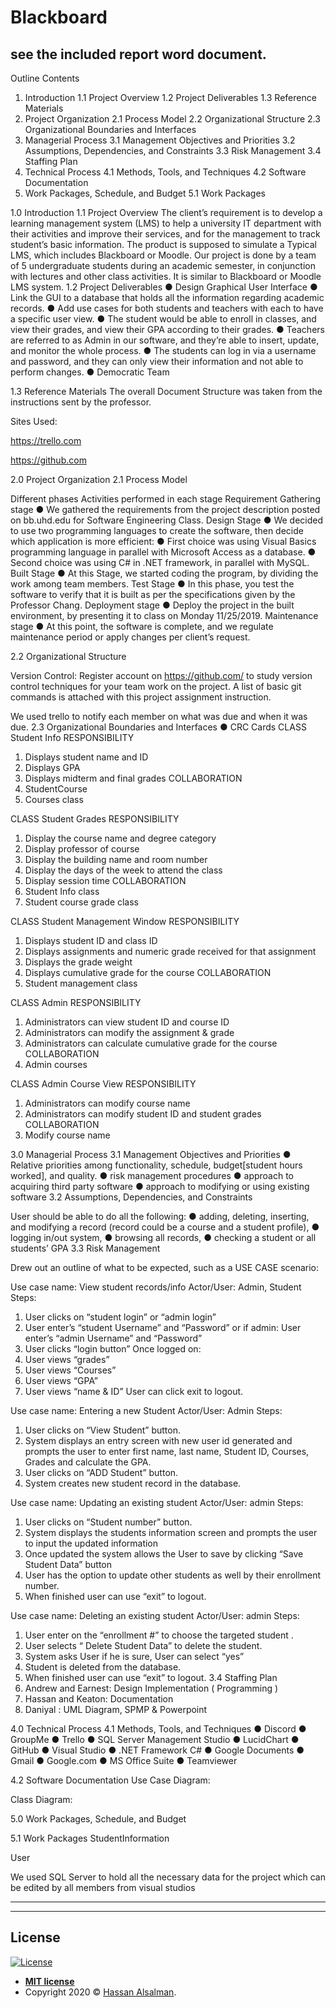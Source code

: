 # Blackboard

see the included report word document.
--

Outline
Contents
1. Introduction
1.1 Project Overview
1.2 Project Deliverables
1.3 Reference Materials
2. Project Organization
2.1 Process Model
2.2 Organizational Structure
2.3 Organizational Boundaries and Interfaces
3. Managerial Process
3.1 Management Objectives and Priorities
3.2 Assumptions, Dependencies, and Constraints
3.3 Risk Management
3.4 Staffing Plan
4. Technical Process
4.1 Methods, Tools, and Techniques
4.2 Software Documentation
5. Work Packages, Schedule, and Budget
5.1 Work Packages













1.0 Introduction
1.1 Project Overview
The client’s requirement is to develop a learning management system (LMS) to help a university IT department with their activities and improve their services, and for the management to track student’s basic information.
The product is supposed to simulate a Typical LMS, which includes Blackboard or Moodle. Our project is done by a team of 5 undergraduate students during an academic semester, in conjunction with lectures and other class activities. It is similar to Blackboard or Moodle LMS system.
1.2 Project Deliverables
●	Design Graphical User Interface
●	Link the GUI to a database that holds all the information regarding academic records.
●	Add use cases for both students and teachers with each to have a specific user view.
●	The student would be able to enroll in classes, and view their grades, and view their GPA according to their grades.
●	Teachers are referred to as Admin in our software, and they’re able to insert, update, and monitor the whole process.
●	The students can log in via a username and password, and they can only view their information and not able to perform changes.
●	Democratic Team

1.3 Reference Materials
The overall Document Structure was taken from the instructions sent by the professor.

Sites Used:

https://trello.com

https://github.com

2.0 Project Organization
2.1 Process Model

 


Different phases	Activities performed in each stage
Requirement Gathering stage	●	We gathered the requirements from the project description posted on bb.uhd.edu for Software Engineering Class.
Design Stage	●	We decided to use two programming languages to create the software, then decide which application is more efficient:
●	First choice was using Visual Basics programming language in parallel with Microsoft Access as a database.
●	Second choice was using C# in .NET framework, in parallel with MySQL.
Built Stage	●	At this Stage, we started coding the program, by dividing the work among team members.
Test Stage	●	In this phase, you test the software to verify that it is built as per the specifications given by the Professor Chang.
Deployment stage	●	Deploy the project in the built environment, by presenting it to class on Monday 11/25/2019.
Maintenance stage	●	At this point, the software is complete, and we regulate maintenance period or apply changes per client’s request.


2.2 Organizational Structure

Version Control: Register account on https://github.com/ to study version control techniques for your team work on the project. A list of basic git commands is attached with this project assignment instruction.

We used trello to notify each member on what was due and when it was due.
2.3 Organizational Boundaries and Interfaces
●	CRC Cards
CLASS
Student Info
RESPONSIBILITY
1.	Displays student name and ID
2.	Displays GPA 
3.	Displays midterm and final grades 
COLLABORATION
1.	StudentCourse 
2.	Courses class 

CLASS
Student Grades
RESPONSIBILITY
1.	Display the course name and degree category 
2.	Display professor of course 
3.	Display the building name and room number 
4.	Display the days of the week to attend the class 
5.	Display session time
COLLABORATION
1.	Student Info class 
2.	Student course grade class


CLASS
Student Management Window
RESPONSIBILITY
1.	Displays student ID and class ID 
2.	Displays assignments and numeric grade received for that assignment
3.	Displays the grade weight
4.	Displays cumulative grade for the course 
COLLABORATION
1.	Student management class

CLASS
Admin
RESPONSIBILITY
1.	Administrators can view student ID and course ID
2.	Administrators can modify the assignment & grade 
3.	Administrators can calculate cumulative grade for the course
COLLABORATION
1.	Admin courses

CLASS
Admin Course View
RESPONSIBILITY
1.	Administrators can modify course name
2.	Administrators can modify student ID and student grades
COLLABORATION
1.	Modify course name



3.0 Managerial Process
3.1 Management Objectives and Priorities
●	Relative priorities among functionality, schedule, budget[student hours worked], and quality.
●	risk management procedures
●	approach to acquiring third party software
●	approach to modifying or using existing software
3.2 Assumptions, Dependencies, and Constraints

User should be able to do all the following:
●	adding, deleting, inserting, and modifying a record (record could be a course and a student profile), 
●	logging in/out system, 
●	browsing all records, 
●	checking a student or all students’ GPA
3.3 Risk Management

Drew out an outline of what to be expected, such as a USE CASE scenario:

Use case name: View student records/info
Actor/User: Admin, Student
Steps:
1.	User clicks on “student login” or “admin login”
2.	User enter’s “student Username” and “Password” or if admin: User enter’s “admin Username” and “Password”
3.	User clicks “login button”
Once logged on:
1.	User views  “grades” 
2.	User views  “Courses” 
3.	User views  “GPA” 
4.	User views  “name & ID” 
User can click exit to logout.


Use case name: Entering a new Student
Actor/User: Admin
Steps:
1.	User clicks on “View Student” button.
2.	System displays an entry screen with new user id generated and prompts the user to enter first name, last name, Student ID, Courses, Grades and calculate the GPA.
3.	User clicks on “ADD Student” button.
4.	System creates new student record in the database.

Use case name: Updating an existing student
Actor/User: admin
Steps:
1.	User clicks on “Student number” button.
2.	System displays the students information screen and prompts the user to input the updated information
3.	Once updated the system allows the User to save by clicking “Save Student Data” button
4.	User has the option to update other students as well by their enrollment number.
5.	When finished user can use “exit” to logout.

Use case name: Deleting an existing student
Actor/User: admin
Steps:
1.	User enter on the  “enrollment #” to choose the targeted student .
2.	User selects “ Delete Student Data” to delete the student.
3.	System asks User if he is sure, User can select “yes”
4.	Student is deleted from the database.
5.	When finished user can use “exit” to logout.
3.4 Staffing Plan
1.	Andrew and Earnest: Design Implementation ( Programming )
2.	Hassan and Keaton: Documentation
3.	Daniyal : UML Diagram, SPMP & Powerpoint


4.0 Technical Process
4.1 Methods, Tools, and Techniques
●	 Discord
●	 GroupMe
●	Trello
●	SQL Server Management Studio
●	LucidChart
●	GitHub
●	Visual Studio
●	.NET Framework C#
●	Google Documents
●	Gmail
●	Google.com
●	MS Office Suite
●	Teamviewer







4.2 Software Documentation
Use Case Diagram:
 













Class Diagram:
 













5.0 Work Packages, Schedule, and Budget

5.1 Work Packages
StudentInformation
 

User
 
We used SQL Server to hold all the necessary data for the project which can be edited by all members from visual studios

________________________________________



---

## License

[![License](http://img.shields.io/:license-mit-blue.svg?style=flat-square)](http://badges.mit-license.org)

- **[MIT license](http://opensource.org/licenses/mit-license.php)**
- Copyright 2020 © <a href="https://www.linkedin.com/in/halsalman2/" target="_blank">Hassan Alsalman</a>.
